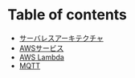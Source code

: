 # Table of contents

* [サーバレスアーキテクチャ](README.md)
* [AWSサービス](awssbisu.md)
* [AWS Lambda](aws-lambda.md)
* [MQTT](mqtt.md)

